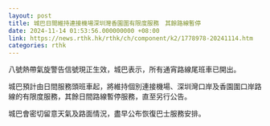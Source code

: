```yaml
---
layout: post
title: 城巴日間維持連接機場深圳灣香園圍有限度服務　其餘路線暫停
date: 2024-11-14 01:53:56.000000000 +08:00
link: https://news.rthk.hk/rthk/ch/component/k2/1778978-20241114.htm
categories: rthk
---
```


八號熱帶氣旋警告信號現正生效，城巴表示，所有通宵路線尾班車已開出。

城巴預計由日間服務頭班車起，將維持個別連接機場、深圳灣口岸及香園圍口岸路線的有限度服務，其餘日間路線暫停服務，直至另行公告。

城巴會密切留意天氣及路面情況，盡早公布恢復巴士服務安排。
